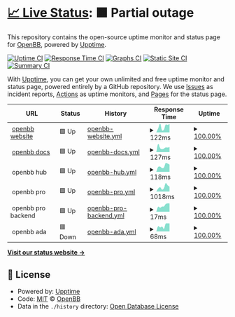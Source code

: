 # [📈 Live Status](https://openbb-finance.github.io/uptime): <!--live status--> **🟧 Partial outage**

This repository contains the open-source uptime monitor and status page for [OpenBB](www.openbb.co), powered by [Upptime](https://github.com/upptime/upptime).

[![Uptime CI](https://github.com/openbb-finance/uptime/workflows/Uptime%20CI/badge.svg)](https://github.com/openbb-finance/uptime/actions?query=workflow%3A%22Uptime+CI%22)
[![Response Time CI](https://github.com/openbb-finance/uptime/workflows/Response%20Time%20CI/badge.svg)](https://github.com/openbb-finance/uptime/actions?query=workflow%3A%22Response+Time+CI%22)
[![Graphs CI](https://github.com/openbb-finance/uptime/workflows/Graphs%20CI/badge.svg)](https://github.com/openbb-finance/uptime/actions?query=workflow%3A%22Graphs+CI%22)
[![Static Site CI](https://github.com/openbb-finance/uptime/workflows/Static%20Site%20CI/badge.svg)](https://github.com/openbb-finance/uptime/actions?query=workflow%3A%22Static+Site+CI%22)
[![Summary CI](https://github.com/openbb-finance/uptime/workflows/Summary%20CI/badge.svg)](https://github.com/openbb-finance/uptime/actions?query=workflow%3A%22Summary+CI%22)

With [Upptime](https://upptime.js.org), you can get your own unlimited and free uptime monitor and status page, powered entirely by a GitHub repository. We use [Issues](https://github.com/openbb-finance/uptime/issues) as incident reports, [Actions](https://github.com/openbb-finance/uptime/actions) as uptime monitors, and [Pages](https://openbb-finance.github.io/uptime) for the status page.

<!--start: status pages-->
<!-- This summary is generated by Upptime (https://github.com/upptime/upptime) -->
<!-- Do not edit this manually, your changes will be overwritten -->
<!-- prettier-ignore -->
| URL | Status | History | Response Time | Uptime |
| --- | ------ | ------- | ------------- | ------ |
| <img alt="" src="https://icons.duckduckgo.com/ip3/openbb.co.ico" height="13"> [openbb website](https://openbb.co) | 🟩 Up | [openbb-website.yml](https://github.com/piiq/uptime-test/commits/HEAD/history/openbb-website.yml) | <details><summary><img alt="Response time graph" src="./graphs/openbb-website/response-time-week.png" height="20"> 122ms</summary><br><a href="https://piiq.github.io/uptime/history/openbb-website"><img alt="Response time 122" src="https://img.shields.io/endpoint?url=https%3A%2F%2Fraw.githubusercontent.com%2Fpiiq%2Fuptime-test%2FHEAD%2Fapi%2Fopenbb-website%2Fresponse-time.json"></a><br><a href="https://piiq.github.io/uptime/history/openbb-website"><img alt="24-hour response time 122" src="https://img.shields.io/endpoint?url=https%3A%2F%2Fraw.githubusercontent.com%2Fpiiq%2Fuptime-test%2FHEAD%2Fapi%2Fopenbb-website%2Fresponse-time-day.json"></a><br><a href="https://piiq.github.io/uptime/history/openbb-website"><img alt="7-day response time 122" src="https://img.shields.io/endpoint?url=https%3A%2F%2Fraw.githubusercontent.com%2Fpiiq%2Fuptime-test%2FHEAD%2Fapi%2Fopenbb-website%2Fresponse-time-week.json"></a><br><a href="https://piiq.github.io/uptime/history/openbb-website"><img alt="30-day response time 122" src="https://img.shields.io/endpoint?url=https%3A%2F%2Fraw.githubusercontent.com%2Fpiiq%2Fuptime-test%2FHEAD%2Fapi%2Fopenbb-website%2Fresponse-time-month.json"></a><br><a href="https://piiq.github.io/uptime/history/openbb-website"><img alt="1-year response time 122" src="https://img.shields.io/endpoint?url=https%3A%2F%2Fraw.githubusercontent.com%2Fpiiq%2Fuptime-test%2FHEAD%2Fapi%2Fopenbb-website%2Fresponse-time-year.json"></a></details> | <details><summary><a href="https://piiq.github.io/uptime/history/openbb-website">100.00%</a></summary><a href="https://piiq.github.io/uptime/history/openbb-website"><img alt="All-time uptime 100.00%" src="https://img.shields.io/endpoint?url=https%3A%2F%2Fraw.githubusercontent.com%2Fpiiq%2Fuptime-test%2FHEAD%2Fapi%2Fopenbb-website%2Fuptime.json"></a><br><a href="https://piiq.github.io/uptime/history/openbb-website"><img alt="24-hour uptime 100.00%" src="https://img.shields.io/endpoint?url=https%3A%2F%2Fraw.githubusercontent.com%2Fpiiq%2Fuptime-test%2FHEAD%2Fapi%2Fopenbb-website%2Fuptime-day.json"></a><br><a href="https://piiq.github.io/uptime/history/openbb-website"><img alt="7-day uptime 100.00%" src="https://img.shields.io/endpoint?url=https%3A%2F%2Fraw.githubusercontent.com%2Fpiiq%2Fuptime-test%2FHEAD%2Fapi%2Fopenbb-website%2Fuptime-week.json"></a><br><a href="https://piiq.github.io/uptime/history/openbb-website"><img alt="30-day uptime 100.00%" src="https://img.shields.io/endpoint?url=https%3A%2F%2Fraw.githubusercontent.com%2Fpiiq%2Fuptime-test%2FHEAD%2Fapi%2Fopenbb-website%2Fuptime-month.json"></a><br><a href="https://piiq.github.io/uptime/history/openbb-website"><img alt="1-year uptime 100.00%" src="https://img.shields.io/endpoint?url=https%3A%2F%2Fraw.githubusercontent.com%2Fpiiq%2Fuptime-test%2FHEAD%2Fapi%2Fopenbb-website%2Fuptime-year.json"></a></details>
| <img alt="" src="https://icons.duckduckgo.com/ip3/docs.openbb.co.ico" height="13"> [openbb docs](https://docs.openbb.co/) | 🟩 Up | [openbb-docs.yml](https://github.com/piiq/uptime-test/commits/HEAD/history/openbb-docs.yml) | <details><summary><img alt="Response time graph" src="./graphs/openbb-docs/response-time-week.png" height="20"> 127ms</summary><br><a href="https://piiq.github.io/uptime/history/openbb-docs"><img alt="Response time 127" src="https://img.shields.io/endpoint?url=https%3A%2F%2Fraw.githubusercontent.com%2Fpiiq%2Fuptime-test%2FHEAD%2Fapi%2Fopenbb-docs%2Fresponse-time.json"></a><br><a href="https://piiq.github.io/uptime/history/openbb-docs"><img alt="24-hour response time 127" src="https://img.shields.io/endpoint?url=https%3A%2F%2Fraw.githubusercontent.com%2Fpiiq%2Fuptime-test%2FHEAD%2Fapi%2Fopenbb-docs%2Fresponse-time-day.json"></a><br><a href="https://piiq.github.io/uptime/history/openbb-docs"><img alt="7-day response time 127" src="https://img.shields.io/endpoint?url=https%3A%2F%2Fraw.githubusercontent.com%2Fpiiq%2Fuptime-test%2FHEAD%2Fapi%2Fopenbb-docs%2Fresponse-time-week.json"></a><br><a href="https://piiq.github.io/uptime/history/openbb-docs"><img alt="30-day response time 127" src="https://img.shields.io/endpoint?url=https%3A%2F%2Fraw.githubusercontent.com%2Fpiiq%2Fuptime-test%2FHEAD%2Fapi%2Fopenbb-docs%2Fresponse-time-month.json"></a><br><a href="https://piiq.github.io/uptime/history/openbb-docs"><img alt="1-year response time 127" src="https://img.shields.io/endpoint?url=https%3A%2F%2Fraw.githubusercontent.com%2Fpiiq%2Fuptime-test%2FHEAD%2Fapi%2Fopenbb-docs%2Fresponse-time-year.json"></a></details> | <details><summary><a href="https://piiq.github.io/uptime/history/openbb-docs">100.00%</a></summary><a href="https://piiq.github.io/uptime/history/openbb-docs"><img alt="All-time uptime 100.00%" src="https://img.shields.io/endpoint?url=https%3A%2F%2Fraw.githubusercontent.com%2Fpiiq%2Fuptime-test%2FHEAD%2Fapi%2Fopenbb-docs%2Fuptime.json"></a><br><a href="https://piiq.github.io/uptime/history/openbb-docs"><img alt="24-hour uptime 100.00%" src="https://img.shields.io/endpoint?url=https%3A%2F%2Fraw.githubusercontent.com%2Fpiiq%2Fuptime-test%2FHEAD%2Fapi%2Fopenbb-docs%2Fuptime-day.json"></a><br><a href="https://piiq.github.io/uptime/history/openbb-docs"><img alt="7-day uptime 100.00%" src="https://img.shields.io/endpoint?url=https%3A%2F%2Fraw.githubusercontent.com%2Fpiiq%2Fuptime-test%2FHEAD%2Fapi%2Fopenbb-docs%2Fuptime-week.json"></a><br><a href="https://piiq.github.io/uptime/history/openbb-docs"><img alt="30-day uptime 100.00%" src="https://img.shields.io/endpoint?url=https%3A%2F%2Fraw.githubusercontent.com%2Fpiiq%2Fuptime-test%2FHEAD%2Fapi%2Fopenbb-docs%2Fuptime-month.json"></a><br><a href="https://piiq.github.io/uptime/history/openbb-docs"><img alt="1-year uptime 100.00%" src="https://img.shields.io/endpoint?url=https%3A%2F%2Fraw.githubusercontent.com%2Fpiiq%2Fuptime-test%2FHEAD%2Fapi%2Fopenbb-docs%2Fuptime-year.json"></a></details>
| <img alt="" src="https://icons.duckduckgo.com/ip3/null.ico" height="13"> openbb hub | 🟩 Up | [openbb-hub.yml](https://github.com/piiq/uptime-test/commits/HEAD/history/openbb-hub.yml) | <details><summary><img alt="Response time graph" src="./graphs/openbb-hub/response-time-week.png" height="20"> 118ms</summary><br><a href="https://piiq.github.io/uptime/history/openbb-hub"><img alt="Response time 118" src="https://img.shields.io/endpoint?url=https%3A%2F%2Fraw.githubusercontent.com%2Fpiiq%2Fuptime-test%2FHEAD%2Fapi%2Fopenbb-hub%2Fresponse-time.json"></a><br><a href="https://piiq.github.io/uptime/history/openbb-hub"><img alt="24-hour response time 118" src="https://img.shields.io/endpoint?url=https%3A%2F%2Fraw.githubusercontent.com%2Fpiiq%2Fuptime-test%2FHEAD%2Fapi%2Fopenbb-hub%2Fresponse-time-day.json"></a><br><a href="https://piiq.github.io/uptime/history/openbb-hub"><img alt="7-day response time 118" src="https://img.shields.io/endpoint?url=https%3A%2F%2Fraw.githubusercontent.com%2Fpiiq%2Fuptime-test%2FHEAD%2Fapi%2Fopenbb-hub%2Fresponse-time-week.json"></a><br><a href="https://piiq.github.io/uptime/history/openbb-hub"><img alt="30-day response time 118" src="https://img.shields.io/endpoint?url=https%3A%2F%2Fraw.githubusercontent.com%2Fpiiq%2Fuptime-test%2FHEAD%2Fapi%2Fopenbb-hub%2Fresponse-time-month.json"></a><br><a href="https://piiq.github.io/uptime/history/openbb-hub"><img alt="1-year response time 118" src="https://img.shields.io/endpoint?url=https%3A%2F%2Fraw.githubusercontent.com%2Fpiiq%2Fuptime-test%2FHEAD%2Fapi%2Fopenbb-hub%2Fresponse-time-year.json"></a></details> | <details><summary><a href="https://piiq.github.io/uptime/history/openbb-hub">100.00%</a></summary><a href="https://piiq.github.io/uptime/history/openbb-hub"><img alt="All-time uptime 100.00%" src="https://img.shields.io/endpoint?url=https%3A%2F%2Fraw.githubusercontent.com%2Fpiiq%2Fuptime-test%2FHEAD%2Fapi%2Fopenbb-hub%2Fuptime.json"></a><br><a href="https://piiq.github.io/uptime/history/openbb-hub"><img alt="24-hour uptime 100.00%" src="https://img.shields.io/endpoint?url=https%3A%2F%2Fraw.githubusercontent.com%2Fpiiq%2Fuptime-test%2FHEAD%2Fapi%2Fopenbb-hub%2Fuptime-day.json"></a><br><a href="https://piiq.github.io/uptime/history/openbb-hub"><img alt="7-day uptime 100.00%" src="https://img.shields.io/endpoint?url=https%3A%2F%2Fraw.githubusercontent.com%2Fpiiq%2Fuptime-test%2FHEAD%2Fapi%2Fopenbb-hub%2Fuptime-week.json"></a><br><a href="https://piiq.github.io/uptime/history/openbb-hub"><img alt="30-day uptime 100.00%" src="https://img.shields.io/endpoint?url=https%3A%2F%2Fraw.githubusercontent.com%2Fpiiq%2Fuptime-test%2FHEAD%2Fapi%2Fopenbb-hub%2Fuptime-month.json"></a><br><a href="https://piiq.github.io/uptime/history/openbb-hub"><img alt="1-year uptime 100.00%" src="https://img.shields.io/endpoint?url=https%3A%2F%2Fraw.githubusercontent.com%2Fpiiq%2Fuptime-test%2FHEAD%2Fapi%2Fopenbb-hub%2Fuptime-year.json"></a></details>
| <img alt="" src="https://icons.duckduckgo.com/ip3/null.ico" height="13"> openbb pro | 🟩 Up | [openbb-pro.yml](https://github.com/piiq/uptime-test/commits/HEAD/history/openbb-pro.yml) | <details><summary><img alt="Response time graph" src="./graphs/openbb-pro/response-time-week.png" height="20"> 1018ms</summary><br><a href="https://piiq.github.io/uptime/history/openbb-pro"><img alt="Response time 1018" src="https://img.shields.io/endpoint?url=https%3A%2F%2Fraw.githubusercontent.com%2Fpiiq%2Fuptime-test%2FHEAD%2Fapi%2Fopenbb-pro%2Fresponse-time.json"></a><br><a href="https://piiq.github.io/uptime/history/openbb-pro"><img alt="24-hour response time 1018" src="https://img.shields.io/endpoint?url=https%3A%2F%2Fraw.githubusercontent.com%2Fpiiq%2Fuptime-test%2FHEAD%2Fapi%2Fopenbb-pro%2Fresponse-time-day.json"></a><br><a href="https://piiq.github.io/uptime/history/openbb-pro"><img alt="7-day response time 1018" src="https://img.shields.io/endpoint?url=https%3A%2F%2Fraw.githubusercontent.com%2Fpiiq%2Fuptime-test%2FHEAD%2Fapi%2Fopenbb-pro%2Fresponse-time-week.json"></a><br><a href="https://piiq.github.io/uptime/history/openbb-pro"><img alt="30-day response time 1018" src="https://img.shields.io/endpoint?url=https%3A%2F%2Fraw.githubusercontent.com%2Fpiiq%2Fuptime-test%2FHEAD%2Fapi%2Fopenbb-pro%2Fresponse-time-month.json"></a><br><a href="https://piiq.github.io/uptime/history/openbb-pro"><img alt="1-year response time 1018" src="https://img.shields.io/endpoint?url=https%3A%2F%2Fraw.githubusercontent.com%2Fpiiq%2Fuptime-test%2FHEAD%2Fapi%2Fopenbb-pro%2Fresponse-time-year.json"></a></details> | <details><summary><a href="https://piiq.github.io/uptime/history/openbb-pro">100.00%</a></summary><a href="https://piiq.github.io/uptime/history/openbb-pro"><img alt="All-time uptime 100.00%" src="https://img.shields.io/endpoint?url=https%3A%2F%2Fraw.githubusercontent.com%2Fpiiq%2Fuptime-test%2FHEAD%2Fapi%2Fopenbb-pro%2Fuptime.json"></a><br><a href="https://piiq.github.io/uptime/history/openbb-pro"><img alt="24-hour uptime 100.00%" src="https://img.shields.io/endpoint?url=https%3A%2F%2Fraw.githubusercontent.com%2Fpiiq%2Fuptime-test%2FHEAD%2Fapi%2Fopenbb-pro%2Fuptime-day.json"></a><br><a href="https://piiq.github.io/uptime/history/openbb-pro"><img alt="7-day uptime 100.00%" src="https://img.shields.io/endpoint?url=https%3A%2F%2Fraw.githubusercontent.com%2Fpiiq%2Fuptime-test%2FHEAD%2Fapi%2Fopenbb-pro%2Fuptime-week.json"></a><br><a href="https://piiq.github.io/uptime/history/openbb-pro"><img alt="30-day uptime 100.00%" src="https://img.shields.io/endpoint?url=https%3A%2F%2Fraw.githubusercontent.com%2Fpiiq%2Fuptime-test%2FHEAD%2Fapi%2Fopenbb-pro%2Fuptime-month.json"></a><br><a href="https://piiq.github.io/uptime/history/openbb-pro"><img alt="1-year uptime 100.00%" src="https://img.shields.io/endpoint?url=https%3A%2F%2Fraw.githubusercontent.com%2Fpiiq%2Fuptime-test%2FHEAD%2Fapi%2Fopenbb-pro%2Fuptime-year.json"></a></details>
| <img alt="" src="https://icons.duckduckgo.com/ip3/null.ico" height="13"> openbb pro backend | 🟩 Up | [openbb-pro-backend.yml](https://github.com/piiq/uptime-test/commits/HEAD/history/openbb-pro-backend.yml) | <details><summary><img alt="Response time graph" src="./graphs/openbb-pro-backend/response-time-week.png" height="20"> 17ms</summary><br><a href="https://piiq.github.io/uptime/history/openbb-pro-backend"><img alt="Response time 17" src="https://img.shields.io/endpoint?url=https%3A%2F%2Fraw.githubusercontent.com%2Fpiiq%2Fuptime-test%2FHEAD%2Fapi%2Fopenbb-pro-backend%2Fresponse-time.json"></a><br><a href="https://piiq.github.io/uptime/history/openbb-pro-backend"><img alt="24-hour response time 17" src="https://img.shields.io/endpoint?url=https%3A%2F%2Fraw.githubusercontent.com%2Fpiiq%2Fuptime-test%2FHEAD%2Fapi%2Fopenbb-pro-backend%2Fresponse-time-day.json"></a><br><a href="https://piiq.github.io/uptime/history/openbb-pro-backend"><img alt="7-day response time 17" src="https://img.shields.io/endpoint?url=https%3A%2F%2Fraw.githubusercontent.com%2Fpiiq%2Fuptime-test%2FHEAD%2Fapi%2Fopenbb-pro-backend%2Fresponse-time-week.json"></a><br><a href="https://piiq.github.io/uptime/history/openbb-pro-backend"><img alt="30-day response time 17" src="https://img.shields.io/endpoint?url=https%3A%2F%2Fraw.githubusercontent.com%2Fpiiq%2Fuptime-test%2FHEAD%2Fapi%2Fopenbb-pro-backend%2Fresponse-time-month.json"></a><br><a href="https://piiq.github.io/uptime/history/openbb-pro-backend"><img alt="1-year response time 17" src="https://img.shields.io/endpoint?url=https%3A%2F%2Fraw.githubusercontent.com%2Fpiiq%2Fuptime-test%2FHEAD%2Fapi%2Fopenbb-pro-backend%2Fresponse-time-year.json"></a></details> | <details><summary><a href="https://piiq.github.io/uptime/history/openbb-pro-backend">100.00%</a></summary><a href="https://piiq.github.io/uptime/history/openbb-pro-backend"><img alt="All-time uptime 100.00%" src="https://img.shields.io/endpoint?url=https%3A%2F%2Fraw.githubusercontent.com%2Fpiiq%2Fuptime-test%2FHEAD%2Fapi%2Fopenbb-pro-backend%2Fuptime.json"></a><br><a href="https://piiq.github.io/uptime/history/openbb-pro-backend"><img alt="24-hour uptime 100.00%" src="https://img.shields.io/endpoint?url=https%3A%2F%2Fraw.githubusercontent.com%2Fpiiq%2Fuptime-test%2FHEAD%2Fapi%2Fopenbb-pro-backend%2Fuptime-day.json"></a><br><a href="https://piiq.github.io/uptime/history/openbb-pro-backend"><img alt="7-day uptime 100.00%" src="https://img.shields.io/endpoint?url=https%3A%2F%2Fraw.githubusercontent.com%2Fpiiq%2Fuptime-test%2FHEAD%2Fapi%2Fopenbb-pro-backend%2Fuptime-week.json"></a><br><a href="https://piiq.github.io/uptime/history/openbb-pro-backend"><img alt="30-day uptime 100.00%" src="https://img.shields.io/endpoint?url=https%3A%2F%2Fraw.githubusercontent.com%2Fpiiq%2Fuptime-test%2FHEAD%2Fapi%2Fopenbb-pro-backend%2Fuptime-month.json"></a><br><a href="https://piiq.github.io/uptime/history/openbb-pro-backend"><img alt="1-year uptime 100.00%" src="https://img.shields.io/endpoint?url=https%3A%2F%2Fraw.githubusercontent.com%2Fpiiq%2Fuptime-test%2FHEAD%2Fapi%2Fopenbb-pro-backend%2Fuptime-year.json"></a></details>
| <img alt="" src="https://icons.duckduckgo.com/ip3/null.ico" height="13"> openbb ada | 🟥 Down | [openbb-ada.yml](https://github.com/piiq/uptime-test/commits/HEAD/history/openbb-ada.yml) | <details><summary><img alt="Response time graph" src="./graphs/openbb-ada/response-time-week.png" height="20"> 68ms</summary><br><a href="https://piiq.github.io/uptime/history/openbb-ada"><img alt="Response time 68" src="https://img.shields.io/endpoint?url=https%3A%2F%2Fraw.githubusercontent.com%2Fpiiq%2Fuptime-test%2FHEAD%2Fapi%2Fopenbb-ada%2Fresponse-time.json"></a><br><a href="https://piiq.github.io/uptime/history/openbb-ada"><img alt="24-hour response time 68" src="https://img.shields.io/endpoint?url=https%3A%2F%2Fraw.githubusercontent.com%2Fpiiq%2Fuptime-test%2FHEAD%2Fapi%2Fopenbb-ada%2Fresponse-time-day.json"></a><br><a href="https://piiq.github.io/uptime/history/openbb-ada"><img alt="7-day response time 68" src="https://img.shields.io/endpoint?url=https%3A%2F%2Fraw.githubusercontent.com%2Fpiiq%2Fuptime-test%2FHEAD%2Fapi%2Fopenbb-ada%2Fresponse-time-week.json"></a><br><a href="https://piiq.github.io/uptime/history/openbb-ada"><img alt="30-day response time 68" src="https://img.shields.io/endpoint?url=https%3A%2F%2Fraw.githubusercontent.com%2Fpiiq%2Fuptime-test%2FHEAD%2Fapi%2Fopenbb-ada%2Fresponse-time-month.json"></a><br><a href="https://piiq.github.io/uptime/history/openbb-ada"><img alt="1-year response time 68" src="https://img.shields.io/endpoint?url=https%3A%2F%2Fraw.githubusercontent.com%2Fpiiq%2Fuptime-test%2FHEAD%2Fapi%2Fopenbb-ada%2Fresponse-time-year.json"></a></details> | <details><summary><a href="https://piiq.github.io/uptime/history/openbb-ada">100.00%</a></summary><a href="https://piiq.github.io/uptime/history/openbb-ada"><img alt="All-time uptime 100.00%" src="https://img.shields.io/endpoint?url=https%3A%2F%2Fraw.githubusercontent.com%2Fpiiq%2Fuptime-test%2FHEAD%2Fapi%2Fopenbb-ada%2Fuptime.json"></a><br><a href="https://piiq.github.io/uptime/history/openbb-ada"><img alt="24-hour uptime 100.00%" src="https://img.shields.io/endpoint?url=https%3A%2F%2Fraw.githubusercontent.com%2Fpiiq%2Fuptime-test%2FHEAD%2Fapi%2Fopenbb-ada%2Fuptime-day.json"></a><br><a href="https://piiq.github.io/uptime/history/openbb-ada"><img alt="7-day uptime 100.00%" src="https://img.shields.io/endpoint?url=https%3A%2F%2Fraw.githubusercontent.com%2Fpiiq%2Fuptime-test%2FHEAD%2Fapi%2Fopenbb-ada%2Fuptime-week.json"></a><br><a href="https://piiq.github.io/uptime/history/openbb-ada"><img alt="30-day uptime 100.00%" src="https://img.shields.io/endpoint?url=https%3A%2F%2Fraw.githubusercontent.com%2Fpiiq%2Fuptime-test%2FHEAD%2Fapi%2Fopenbb-ada%2Fuptime-month.json"></a><br><a href="https://piiq.github.io/uptime/history/openbb-ada"><img alt="1-year uptime 100.00%" src="https://img.shields.io/endpoint?url=https%3A%2F%2Fraw.githubusercontent.com%2Fpiiq%2Fuptime-test%2FHEAD%2Fapi%2Fopenbb-ada%2Fuptime-year.json"></a></details>

<!--end: status pages-->

[**Visit our status website →**](https://openbb-finance.github.io/uptime)

## 📄 License

- Powered by: [Upptime](https://github.com/upptime/upptime)
- Code: [MIT](./LICENSE) © [OpenBB](www.openbb.co)
- Data in the `./history` directory: [Open Database License](https://opendatacommons.org/licenses/odbl/1-0/)
